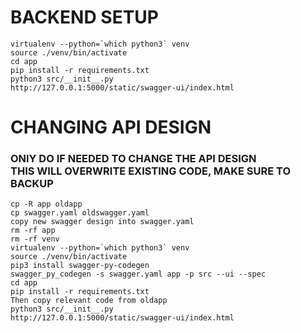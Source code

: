 # BACKEND SETUP
```
virtualenv --python=`which python3` venv
source ./venv/bin/activate
cd app
pip install -r requirements.txt
python3 src/__init__.py
http://127.0.0.1:5000/static/swagger-ui/index.html
```

# CHANGING API DESIGN
### ONlY DO IF NEEDED TO CHANGE THE API DESIGN <br/> THIS WILL OVERWRITE EXISTING CODE, MAKE SURE TO BACKUP
```
cp -R app oldapp
cp swagger.yaml oldswagger.yaml
copy new swagger design into swagger.yaml
rm -rf app
rm -rf venv
virtualenv --python=`which python3` venv
source ./venv/bin/activate
pip3 install swagger-py-codegen
swagger_py_codegen -s swagger.yaml app -p src --ui --spec
cd app
pip install -r requirements.txt
Then copy relevant code from oldapp
python3 src/__init__.py
http://127.0.0.1:5000/static/swagger-ui/index.html
```
